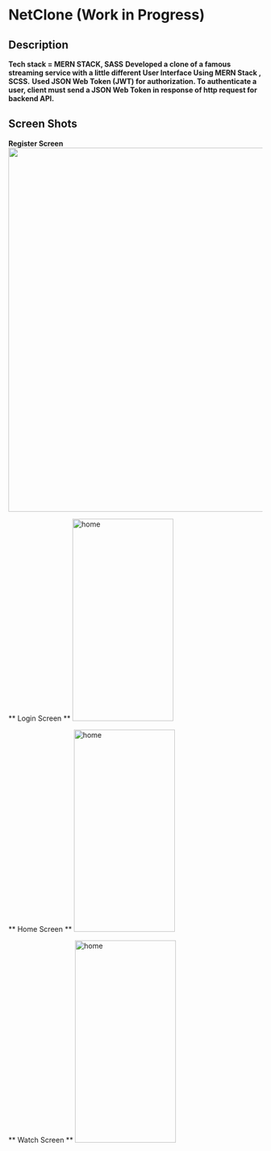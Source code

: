 # NetClone (Work in Progress)

## Description
**Tech stack = MERN STACK, SASS**
**Developed a clone of a famous streaming service with a little different User Interface Using MERN Stack ,
SCSS.**
**Used JSON Web Token (JWT) for authorization. To authenticate a user, client must send a JSON Web Token
in response of http request for backend API.**

## Screen Shots
**Register Screen**
<img src="shorturl.at/ahtL0" height="720" width="1280"/>

** Login Screen **
<img src="https://photos.app.goo.gl/N6dfJ75rF5Mk9xam9.png" alt="home" height="400" width="200"/>

** Home Screen **
<img src="https://drive.google.com/file/d/112wJs8CbHXM3t9l1hy9zFQ-DW6vztTCL/view?usp=sharing" alt="home" height="400" width="200"/>

** Watch Screen **
<img src="https://drive.google.com/file/d/1-4peCuJhkuwHckOeXADSma7jM_ypG4zI/view?usp=sharing" alt="home" height="400" width="200"/>
